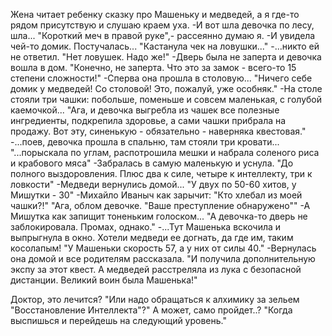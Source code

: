   Жена читает ребенку сказку про Машеньку и медведей, а я где-то рядом присутствую и слушаю краем уха.
-И вот шла девочка по лесу, шла...
"Короткий меч в правой руке",- рассеянно думаю я.
-И увидела чей-то домик. Постучалась...
"Кастанула чек на ловушки..."
-...никто ей не ответил.
"Нет ловушек. Надо же!"
-Дверь была не заперта и девочка вошла в дом.
"Конечно, не заперта. Что это за замок - всего-то 15 степени сложности!"
-Сперва она прошла в столовую...
"Ничего себе домик у медведей! Со столовой! Это, пожалуй, уже особняк."
-На столе стояли три чашки: побольше, поменьше и совсем маленькая, с голубой каемочкой...
"Ага, и девочка выгребла из чашек все полезные ингредиенты, подкрепила здоровье, а сами чашки прибрала на продажу. Вот эту, синенькую - обязательно - наверняка квестовая."
-...поев, девочка прошла в спальню, там стояли три кровати...
"...порыскала по углам, распотрошила мешки и набрала соленого риса и крабового мяса"
-Забралась в самую маленькую и уснула.
"До полного выздоровления. Плюс два к силе, четыре к интеллекту, три к ловкости"
-Медведи вернулись домой...
"У двух по 50-60 хитов, у Мишутки - 30"
-Михайло Иваныч как зарычит: "Кто хлебал из моей чашки?!"
"Ага, облом девочке. "Ваше преступление обнаружено""
-А Мишутка как запищит тоненьким голоском...
"А девочка-то дверь не заблокировала. Промах, однако."
-...Тут Машенька вскочила и выпрыгнула в окно. Хотели медведи ее догнать, да где им, таким косолапым!
"У Машеньки скорость 57, а у них от силы 40."
-Вернулась она домой и все родителям рассказала.
"И получила дополнительную экспу за этот квест. А медведей расстреляла из лука с безопасной дистанции. Великий воин была Машенька!"

Доктор, это лечится? 
"Или надо обращаться к алхимику за зельем "Восстановление Интеллекта"?"
А может, само пройдет..? 
"Когда выспишься и перейдешь на следующий уровень."    